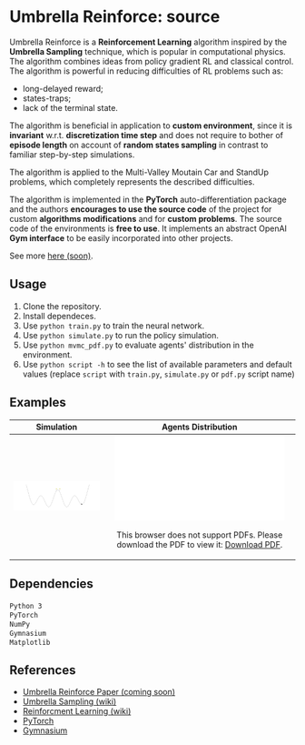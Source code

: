 # Umbrella Reinforce: source

Umbrella Reinforce is a **Reinforcement Learning** algorithm inspired by the **Umbrella Sampling** technique, which is popular in computational physics. The algorithm combines ideas from policy gradient RL and classical control. The algorithm is powerful in reducing difficulties of RL problems such as:
- long-delayed reward;
- states-traps;
- lack of the terminal state.

The algorithm is beneficial in application to **custom environment**, since it is **invariant** w.r.t. **discretization time step** and does not require to bother of **episode length** on account of **random states sampling** in contrast to familiar step-by-step simulations.

The algorithm is applied to the Multi-Valley Moutain Car and StandUp problems, which completely represents the described difficulties. 

The algorithm is implemented in the **PyTorch** auto-differentiation package and the authors **encourages to use the source code** of the project  for custom **algorithms modifications** and for **custom problems**. The source code of the environments is **free to use**. It implements an abstract OpenAI **Gym interface** to be easily incorporated into other projects.

See more [here (soon)](http://).


## Usage

1)  Clone the repository.
2)  Install dependeces.
3)  Use `python train.py` to train the neural network.
4)  Use `python simulate.py` to run the policy simulation.
5)  Use `python mvmc_pdf.py` to evaluate agents' distribution in the environment.
6)  Use `python script -h` to see the list of available parameters and default values (replace `script` with `train.py`, `simulate.py` or `pdf.py` script name)

<object data="out/mvmc.pdf" width="700px" height="700px" type='application/pdf'></object>

## Examples


|      Simulation      |                                                                                                                                    Agents Distribution                                                                                                                                     |
|:--------------------:|:------------------------------------------------------------------------------------------------------------------------------------------------------------------------------------------------------------------------------------------------------------------------------------------:|
| ![GIF](out/mvmc.gif) | <object data="out/mvmc.pdf" type="application/pdf" width="700px" height="700px"><embed src="out/mvmc.pdf"><p>This browser does not support PDFs. Please download the PDF to view it: <a href="https://github.com/enuzhin/ur/blob/main/out/mvmc.pdf">Download PDF</a>.</p></embed></object> |




## Dependencies

```
Python 3
PyTorch
NumPy
Gymnasium
Matplotlib
```

## References

- [Umbrella Reinforce Paper (coming soon)](http://arxive.org)
- [Umbrella Sampling (wiki)](https://en.wikipedia.org/wiki/Umbrella_sampling)
- [Reinforcment Learning (wiki)](https://en.wikipedia.org/wiki/Reinforcement_learning)
- [PyTorch](https://pytorch.org)
- [Gymnasium](https://gymnasium.farama.org/)
